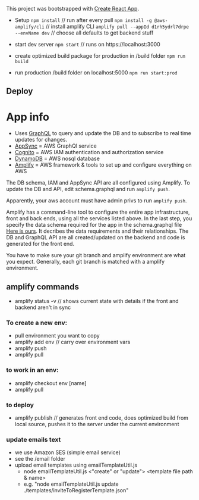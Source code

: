 This project was bootstrapped with [Create React App](https://github.com/facebook/create-react-app).

- Setup
  `npm install` // run after every pull
  `npm install -g @aws-amplify/cli` // install amplify CLI
  `amplify pull --appId d1rh5ydrl7drpe --envName dev` // choose all defaults to get backend stuff

- start dev server
  `npm start` // runs on https://localhost:3000

- create optimized build package for production in /build folder
  `npm run build`

- run production /build folder on localhost:5000
  `npm run start:prod`

## Deploy

# App info

- Uses [GraphQL](https://graphql.org/) to query and update the DB and to subscribe to real time updates for changes.
- [AppSync](https://aws.amazon.com/appsync/) = AWS GraphQl service
- [Cognito](https://aws.amazon.com/cognito/) = AWS IAM authentication and authorization service
- [DynamoDB](https://aws.amazon.com/dynamodb/) = AWS nosql database
- [Amplify](https://aws.amazon.com/amplify/) = AWS framework & tools to set up and configure everything on AWS

The DB schema, IAM and AppSync API are all configured using Amplify. To update the DB and API, edit schema.graphql and run `amplify push`.

Apparently, your aws account must have admin privs to run `amplify push`.

Amplify has a command-line tool to configure the entire app infrastructure, front and back ends, using all the services listed above. In the last step, you specify the data schema required for the app in the schema.graphql file [Here is ours](https://ctlabs.verizon.net/visp-stash/projects/RLP/repos/rla-feature/browse/amplify/backend/api/rlafeature/schema.graphql). It decribes the data requirements and their relationships. The DB and GraphQL API are all created/updated on the backend and code is generated for the front end.

You have to make sure your git branch and amplify environment are what you expect. Generally, each git branch is matched with a amplify environment.

## amplify commands

- amplify status -v // shows current state with details if the front and backend aren't in sync

### To create a new env:

- pull environment you want to copy
- amplify add env // carry over environment vars
- amplify push
- amplify pull

### to work in an env:

- amplify checkout env [name]
- amplify pull

### to deploy

- amplify publish // generates front end code, does optimized build from local source, pushes it to the server under the current environment

### update emails text

- we use Amazon SES (simple email service)
- see the /email folder
- upload email templates using emailTemplateUtil.js
  - node emailTemplateUtil.js <"create" or "update"> <template file path & name>
  - e.g. "node emailTemplateUtil.js update ./templates/inviteToRegisterTemplate.json"
